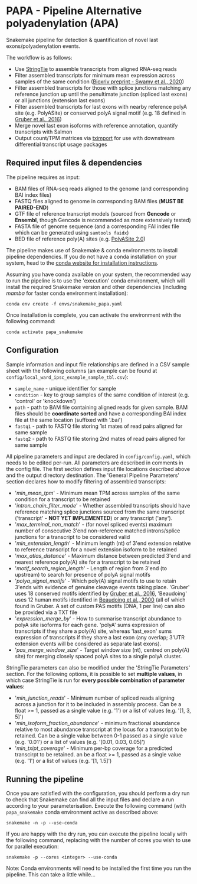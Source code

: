 # PAPA - Pipeline Alternative polyadenylation (APA)

Snakemake pipeline for detection & quantification of novel last exons/polyadenylation events.

The workflow is as follows:
- Use [StringTie](https://github.com/gpertea/stringtie) to assemble transcripts from aligned RNA-seq reads
- Filter assembled transcripts for minimum mean expression across samples of the same condition ([Bioxriv preprint - Swamy et al., 2020](https://doi.org/10.1101/2020.08.21.261644))
- Filter assembled transcripts for those with splice junctions matching any reference junction up until the penultimate junction (spliced last exons) or all junctions (extension last exons)
- Filter assembled transcripts for last exons with nearby reference polyA site (e.g. PolyASite) or conserved polyA signal motif (e.g. 18 defined in [Gruber et al., 2016](https://doi.org/10.1101/gr.202432.115))
- Merge novel last exon isoforms with reference annotation, quantify transcripts with Salmon
- Output count/TPM matrices via [tximport](https://doi.org/doi:10.18129/B9.bioc.tximport) for use with downstream differential transcript usage packages


## Required input files & dependencies

The pipeline requires as input:
- BAM files of RNA-seq reads aligned to the genome (and corresponding BAI index files)
- FASTQ files aligned to genome in corresponding BAM files (**MUST BE PAIRED-END**)
- GTF file of reference transcript models (sourced from **Gencode** or **Ensembl**, though Gencode is recommended as more extensively tested)
- FASTA file of genome sequence (and a corresponding FAI index file which can be generated using `samtools faidx`)
- BED file of reference poly(A) sites (e.g. [PolyASite 2.0](https://doi.org/10.1093/nar/gkz918))


The pipeline makes use of Snakemake & conda environments to install pipeline dependencies. If you do not have a conda installation on your system, head to the [conda website for installation instructions](https://conda.io/projects/conda/en/latest/user-guide/install/index.html).

Assuming you have conda available on your system, the recommended way to run the pipeline is to use the 'execution' conda environment, which will install the required Snakemake version and other dependencies (including *mamba* for faster conda environment installation):

```
conda env create -f envs/snakemake_papa.yaml
```

Once installation is complete, you can activate the environment with the following command:

```
conda activate papa_snakemake
```


## Configuration

Sample information and input file relationships are defined in a CSV sample sheet with the following columns (an example can be found at `config/local_ward_ipsc_example_sample_tbl.csv`):

- `sample_name` - unique identifier for sample
- `condition` - key to group samples of the same condition of interest (e.g. 'control' or 'knockdown')
- `path` - path to BAM file containing aligned reads for given sample. BAM files should be **coordinate sorted** and have a corresponding BAI index file at the same location (suffixed with '.bai')
- `fastq1` - path to FASTQ file storing 1st mates of read pairs aligned for same sample
- `fastq2` - path to FASTQ file storing 2nd mates of read pairs aligned for same sample

All pipeline parameters and input are declared in `config/config.yaml`, which needs to be edited per-run. All parameters are described in comments in the config file. The first section defines input file locations described above and the output directory destination. The 'General Pipeline Parameters' section declares how to modify filtering of assembled transcripts:

- '*min_mean_tpm*' - Minimum mean TPM across samples of the same condition for a transcript to be retained
- '*intron_chain_filter_mode*' - Whether assembled transcripts should have reference matching splice junctions sourced from the same transcript ('transcript' - **NOT YET IMPLEMENTED**) or any transcript ('any').
- '*max_terminal_non_match*' - (for novel spliced events) maximum number of consecutive 3'end non-reference matched introns/splice junctions for a transcript to be considered valid
- '*min_extension_length*' - Minimum length (nt) of 3'end extension relative to reference transcript for a novel extension isoform to be retained
- '*max_atlas_distance*' - Maximum distance between predicted 3'end and nearest reference poly(A) site for a transcript to be retained
- '*motif_search_region_length*' - Length of region from 3'end (to upstream) to search for presence of polyA signal motifs
- '*polya_signal_motifs*' - Which poly(A) signal motifs to use to retain 3'ends with evidence of genuine cleavage events taking place. 'Gruber' uses 18 conserved motifs identified by [Gruber et al., 2016](https://doi.org/10.1101/gr.202432.115), 'Beaudoing' uses 12 human motifs identified in [Beaudoing et al., 2000](https://doi.org/10.1101/gr.10.7.1001) (all of which found in Gruber. A set of custom PAS motifs (DNA, 1 per line) can also be provided via a TXT file
- '*expression_merge_by*' - How to summarise transcript abundance to polyA site isoforms for each gene. 'polyA' sums expression of transcripts if they share a poly(A) site, whereas 'last_exon' sums expression of transcripts if they share a last exon (any overlap; 3'UTR extension events will be considered as separate last exons).
- '*pas_merge_window_size*' - Target window size (nt), centred on poly(A) site) for merging closely spaced polyA sites to a single polyA cluster.


StringTie parameters can also be modified under the 'StringTie Parameters' section. For the following options, it is possible to set **multiple values**, in which case StringTie is run for **every possible combination of parameter values**:

- '*min_junction_reads*' - Minimum number of spliced reads aligning across a junction for it to be included in assembly process. Can be a float >= 1, passed as a single value (e.g. '1') or a list of values (e.g. '[1, 3, 5]')
- '*min_isoform_fraction_abundance*' - minimum fractional abundance relative to most abundance transcript at the locus for a transcript to be retained. Can be a single value between 0-1 passed as a single value (e.g. '0.01') or a list of values (e.g. '[0.01, 0.03, 0.05]')
- '*min_txipt_coverage*' - Minimum per-bp coverage for a predicted transcirpt to be retained. an be a float >= 1, passed as a single value (e.g. '1') or a list of values (e.g. '[1, 1.5]')



## Running the pipeline

Once you are satisfied with the configuration, you should perform a dry run to check that Snakemake can find all the input files and declare a run according to your parameterisation. Execute the following command (with `papa_snakemake` conda environment active as described above:

```
snakemake -n -p --use-conda
```

If you are happy with the dry run, you can execute the pipeline locally with the following command, replacing <integer> with the number of cores you wish to use for parallel execution:

```
snakemake -p --cores <integer> --use-conda
```

Note: Conda environments will need to be installed the first time you run the pipeline. This can take a little while...
